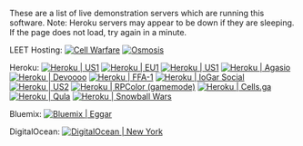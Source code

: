 These are a list of live demonstration servers which are running this software.
Note: Heroku servers may appear to be down if they are sleeping. If the page does not load, try again in a minute.

LEET Hosting:
[![Cell Warfare](https://img.shields.io/badge/Cell%20Warfare-broken-red.svg)](http://sys14257.leet.cc/)
[![Osmosis](https://img.shields.io/badge/Osmosis-broken-red.svg)](http://sys53310.leet.cc:3000/)

Heroku:
[![Heroku | US1](https://img.shields.io/badge/heroku%20us1-broken-red.svg)](https://agar-clone-us.herokuapp.com/)
[![Heroku | EU1](https://img.shields.io/badge/heroku%20eu1-broken-red.svg)](https://cnein.herokuapp.com)
[![Heroku | US1](https://img.shields.io/badge/heroku%20tank.net(use%20arrow%20keys%20to%20move%20and%20mouse%20to%20fire)-online-green.svg)](https://cnein.herokuapp.com/)
[![Heroku | Agasio](https://img.shields.io/badge/heroku%20agasio-online-green.svg)](https://agasio.herokuapp.com/)
[![Heroku | Devoooo](https://img.shields.io/badge/heroku%20agasio-online-green.svg)](https://agar.devooooyt.com/)
[![Heroku | FFA-1](https://img.shields.io/badge/heroku%20FFA1-broken-red.svg)](https://fstyle.herokuapp.com/)
[![Heroku | IoGar Social](https://img.shields.io/badge/iogar-online-green.svg)](https://iogar.herokuapp.com/)
[![Heroku | US2](https://img.shields.io/badge/heroku%20us2-outdated-yellow.svg)](https://agario-clone-us.herokuapp.com/)
[![Heroku | RPColor (gamemode)](https://img.shields.io/badge/RPColor(Agario%20mode)-online-green.svg)](https://atrue.herokuapp.com/) 
[![Heroku | Cells.ga](https://img.shields.io/badge/Cells.ga-broken-red.svg)](http://cells.ga/)
[![Heroku | Qula](https://img.shields.io/badge/Qulga-online-green.svg)](http://qulga.herokuapp.com/)
[![Heroku | Snowball Wars](https://img.shields.io/badge/Snowball%20Wars-online-green.svg)](http://snowballwars.herokuapp.com/)

Bluemix:
[![Bluemix | Eggar](https://img.shields.io/badge/bluemix%20eggar-broken-red.svg)](http://eggar.io/)

DigitalOcean:
[![DigitalOcean | New York](https://img.shields.io/badge/InfekTD%20DO%20Droplet%20NY-outdated-yellow.svg)](http://texster.tk/)